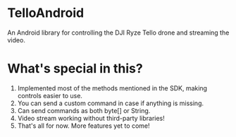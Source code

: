 # TelloAndroid
An Android library for controlling the DJI Ryze Tello drone and streaming the video.

# What's special in this?
1. Implemented most of the methods mentioned in the SDK, making controls easier to use.
2. You can send a custom command in case if anything is missing.
3. Can send commands as both byte[] or String.
4. Video stream working without third-party libraries!
5. That's all for now. More features yet to come!

